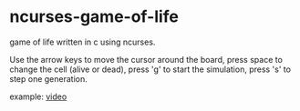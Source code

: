 # ncurses-game-of-life
game of life written in c using ncurses.

Use the arrow keys to move the cursor around the board, press space to change the cell (alive or dead), press 'g' to start the simulation, press 's' to step one generation.

example:
[video](https://asciinema.org/a/raHeqgXMoMpXz11AxKZ6tbmw4)
